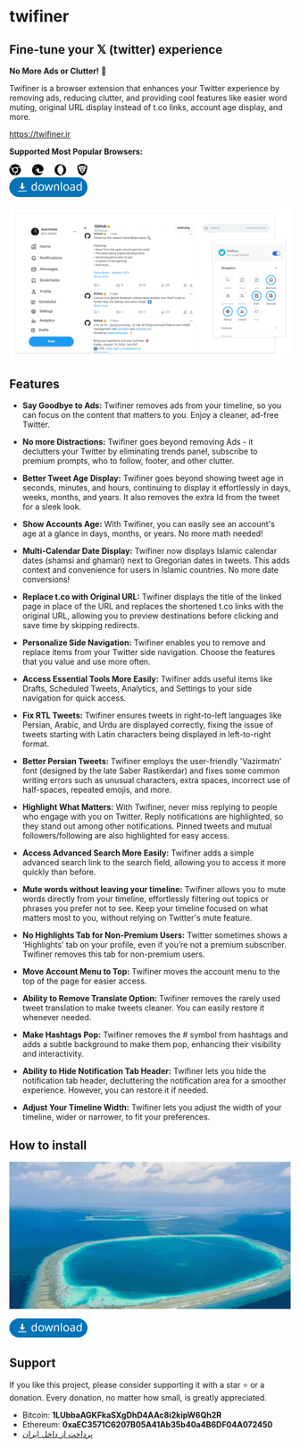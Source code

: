 # twifiner

## Fine-tune your 𝕏 (twitter) experience

**No More Ads or Clutter!** 🚀

Twifiner is a browser extension that enhances your Twitter experience by removing ads, reducing clutter, and providing cool features like easier word muting, original URL display instead of t.co links, account age display, and more.

https://twifiner.ir

**Supported Most Popular Browsers:**

<img src="icons/browsers.svg" alt="supported browsers" width="140"/>

<br>

<a href="https://github.com/sir-kokabi/twifiner/releases/latest">
<img src="icons/download.svg" alt="download" width="140"/>
</a>


![Twifiner](icons/preview.png)

## Features

- **Say Goodbye to Ads:** Twifiner removes ads from your timeline, so you can focus on the content that matters to you. Enjoy a cleaner, ad-free Twitter.

- **No more Distractions:** Twifiner goes beyond removing Ads - it declutters your Twitter by eliminating trends panel, subscribe to premium prompts, who to follow, footer, and other clutter.

- **Better Tweet Age Display:** Twifiner goes beyond showing tweet age in seconds, minutes, and hours, continuing to display it effortlessly in days, weeks, months, and years. It also removes the extra Id from the tweet for a sleek look.

- **Show Accounts Age:** With Twifiner, you can easily see an account's age at a glance in days, months, or years. No more math needed!

- **Multi-Calendar Date Display:** Twifiner now displays Islamic calendar dates (shamsi and ghamari) next to Gregorian dates in tweets. This adds context and convenience for users in Islamic countries. No more date conversions!

- **Replace t.co with Original URL:** Twifiner displays the title of the linked page in place of the URL and replaces the shortened t.co links with the original URL, allowing you to preview destinations before clicking and save time by skipping redirects.

- **Personalize Side Navigation:** Twifiner enables you to remove and replace items from your Twitter side navigation. Choose the features that you value and use more often.

- **Access Essential Tools More Easily:** Twifiner adds useful items like Drafts, Scheduled Tweets, Analytics, and Settings to your side navigation for quick access.

- **Fix RTL Tweets:** Twifiner ensures tweets in right-to-left languages like Persian, Arabic, and Urdu are displayed correctly, fixing the issue of tweets starting with Latin characters being displayed in left-to-right format.

- **Better Persian Tweets:** Twifiner employs the user-friendly 'Vazirmatn' font (designed by the late Saber Rastikerdar) and fixes some common writing errors such as unusual characters, extra spaces, incorrect use of half-spaces, repeated emojis, and more.

- **Highlight What Matters:** With Twifiner, never miss replying to people who engage with you on Twitter. Reply notifications are highlighted, so they stand out among other notifications. Pinned tweets and mutual followers/following are also highlighted for easy access.

- **Access Advanced Search More Easily:** Twifiner adds a simple advanced search link to the search field, allowing you to access it more quickly than before.

- **Mute words without leaving your timeline:** Twifiner allows you to mute words directly from your timeline, effortlessly filtering out topics or phrases you prefer not to see. Keep your timeline focused on what matters most to you, without relying on Twitter's mute feature.

- **No Highlights Tab for Non-Premium Users:** Twitter sometimes shows a ‘Highlights’ tab on your profile, even if you’re not a premium subscriber. Twifiner removes this tab for non-premium users.

- **Move Account Menu to Top:** Twifiner moves the account menu to the top of the page for easier access.

- **Ability to Remove Translate Option:** Twifiner removes the rarely used tweet translation to make tweets cleaner. You can easily restore it whenever needed.

- **Make Hashtags Pop:** Twifiner removes the # symbol from hashtags and adds a subtle background to make them pop, enhancing their visibility and interactivity.

- **Ability to Hide Notification Tab Header:** Twifiner lets you hide the notification tab header, decluttering the notification area for a smoother experience. However, you can restore it if needed.

- **Adjust Your Timeline Width:** Twifiner lets you adjust the width of your timeline, wider or narrower, to fit your preferences.

## How to install

![](icons/install.gif)

<a href="https://github.com/sir-kokabi/twifiner/releases/latest">
    <img src="icons/download.svg" alt="download" width="140"/>
</a>

## Support
If you like this project, please consider supporting it with a star ⭐ or a donation. Every donation, no matter how small, is greatly appreciated.

- Bitcoin: **1LUbbaAGKFkaSXgDhD4AAc8i2kipW6Qh2R**
- Ethereum: **0xaEC3571C6207B05A41Ab35b40a4B6DF04A072450**
-  [پرداخت از داخل ایران](https://zarinp.al/kokabi)

